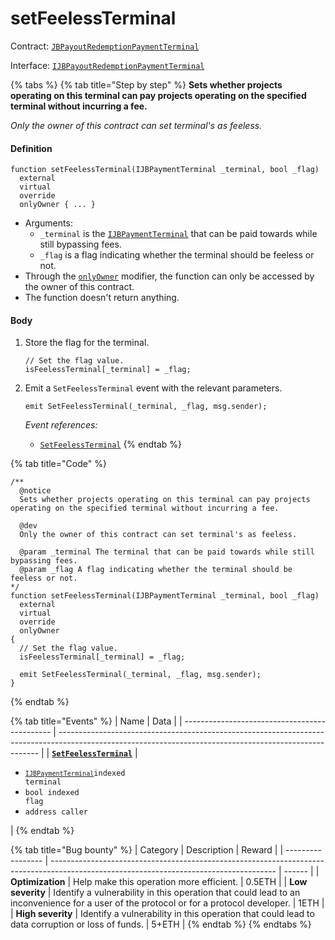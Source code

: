 # setFeelessTerminal

Contract: [`JBPayoutRedemptionPaymentTerminal`](/protocol/api/contracts/or-abstract/jbpayoutredemptionpaymentterminal/README.md)​‌

Interface: [`IJBPayoutRedemptionPaymentTerminal`](/protocol/api/interfaces/ijbpayoutredemptionpaymentterminal.md)

{% tabs %}
{% tab title="Step by step" %}
**Sets whether projects operating on this terminal can pay projects operating on the specified terminal without incurring a fee.**

_Only the owner of this contract can set terminal's as feeless._

#### Definition

```solidity
function setFeelessTerminal(IJBPaymentTerminal _terminal, bool _flag)
  external
  virtual
  override
  onlyOwner { ... }
```

* Arguments:
  * `_terminal` is the [`IJBPaymentTerminal`](/protocol/api/interfaces/ijbpaymentterminal.md) that can be paid towards while still bypassing fees.
  * `_flag` is a flag indicating whether the terminal should be feeless or not.
* Through the [`onlyOwner`](https://docs.openzeppelin.com/contracts/2.x/api/ownership#Ownable-onlyOwner--) modifier, the function can only be accessed by the owner of this contract.
* The function doesn't return anything.

#### Body

1.  Store the flag for the terminal.

    ```solidity
    // Set the flag value.
    isFeelessTerminal[_terminal] = _flag;
    ```
2.  Emit a `SetFeelessTerminal` event with the relevant parameters.

    ```solidity
    emit SetFeelessTerminal(_terminal, _flag, msg.sender);
    ```

    _Event references:_

    * [`SetFeelessTerminal`](/protocol/api/contracts/or-abstract/jbpayoutredemptionpaymentterminal/events/setfeelessterminal.md)
{% endtab %}

{% tab title="Code" %}
```solidity
/**
  @notice
  Sets whether projects operating on this terminal can pay projects operating on the specified terminal without incurring a fee.

  @dev
  Only the owner of this contract can set terminal's as feeless.

  @param _terminal The terminal that can be paid towards while still bypassing fees.
  @param _flag A flag indicating whether the terminal should be feeless or not.
*/
function setFeelessTerminal(IJBPaymentTerminal _terminal, bool _flag)
  external
  virtual
  override
  onlyOwner
{
  // Set the flag value.
  isFeelessTerminal[_terminal] = _flag;

  emit SetFeelessTerminal(_terminal, _flag, msg.sender);
}
```
{% endtab %}

{% tab title="Events" %}
| Name                                          | Data                                                                                                                                                    |
| --------------------------------------------- | ------------------------------------------------------------------------------------------------------------------------------------------------------- |
| [**`SetFeelessTerminal`**](/protocol/api/contracts/or-abstract/jbpayoutredemptionpaymentterminal/events/setfeelessterminal.md) | <ul><li><code>[`IJBPaymentTerminal`](/protocol/api/interfaces/ijbpaymentterminal.md)indexed terminal</code></li><li><code>bool indexed flag</code></li><li><code>address caller</code></li></ul> |
{% endtab %}

{% tab title="Bug bounty" %}
| Category          | Description                                                                                                                            | Reward |
| ----------------- | -------------------------------------------------------------------------------------------------------------------------------------- | ------ |
| **Optimization**  | Help make this operation more efficient.                                                                                               | 0.5ETH |
| **Low severity**  | Identify a vulnerability in this operation that could lead to an inconvenience for a user of the protocol or for a protocol developer. | 1ETH   |
| **High severity** | Identify a vulnerability in this operation that could lead to data corruption or loss of funds.                                        | 5+ETH  |
{% endtab %}
{% endtabs %}
